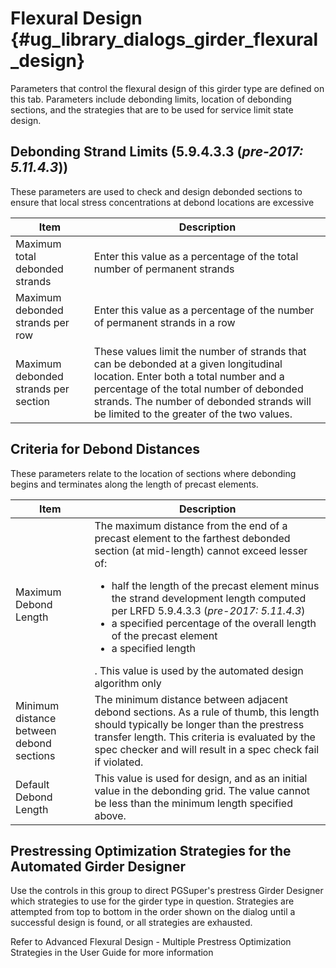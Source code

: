 Flexural Design {#ug_library_dialogs_girder_flexural_design}
==============================================
Parameters that control the flexural design of this girder type are defined on this tab. Parameters include debonding limits, location of debonding sections, and the strategies that are to be used for service limit state design.

Debonding Strand Limits (5.9.4.3.3 (*pre-2017: 5.11.4.3*))
----------------------------------
These parameters are used to check and design debonded sections to ensure that local stress concentrations at debond locations are excessive

Item | Description
------|---------
Maximum total debonded strands | Enter this value as a percentage of the total number of permanent strands
Maximum debonded strands per row | Enter this value as a percentage of the number of permanent strands in a row
Maximum debonded strands per section | These values limit the number of strands that can be debonded at a given longitudinal location. Enter both a total number and a percentage of the total number of debonded strands. The number of debonded strands will be limited to the greater of the two values.

Criteria for Debond Distances
-----------------------------
These parameters relate to the location of sections where debonding begins and terminates along the length of precast elements.

Item | Description
------|------------
Maximum Debond Length | The maximum distance from the end of a precast element to the farthest debonded section (at mid-length) cannot exceed lesser of: <ul><li>half the length of the precast element minus the strand development length computed per LRFD 5.9.4.3.3 (*pre-2017: 5.11.4.3*)</li><li>a specified percentage of the overall length of the precast element</li><li>a specified length</li></ul>. This value is used by the automated design algorithm only
Minimum distance between debond sections | The minimum distance between adjacent debond sections. As a rule of thumb, this length should typically be longer than the prestress transfer length. This criteria is evaluated by the spec checker and will result in a spec check fail if violated.
Default Debond Length | This value is used for design, and as an initial value in the debonding grid. The value cannot be less than the minimum length specified above.

Prestressing Optimization Strategies for the Automated Girder Designer
-----------------------------------------------------------------------
Use the controls in this group to direct PGSuper's prestress Girder Designer which strategies to use for the girder type in question. Strategies are attempted from top to bottom in the order shown on the dialog until a successful design is found, or all strategies are exhausted. 

Refer to Advanced Flexural Design - Multiple Prestress Optimization Strategies in the User Guide for more information
